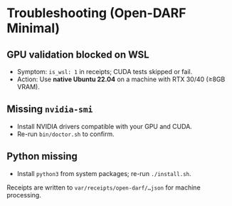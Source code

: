 # Troubleshooting (Open-DARF Minimal)

## GPU validation blocked on WSL
- Symptom: `is_wsl: 1` in receipts; CUDA tests skipped or fail.
- Action: Use **native Ubuntu 22.04** on a machine with RTX 30/40 (≥8GB VRAM).

## Missing `nvidia-smi`
- Install NVIDIA drivers compatible with your GPU and CUDA.
- Re-run `bin/doctor.sh` to confirm.

## Python missing
- Install `python3` from system packages; re-run `./install.sh`.

Receipts are written to `var/receipts/open-darf/…json` for machine processing.
